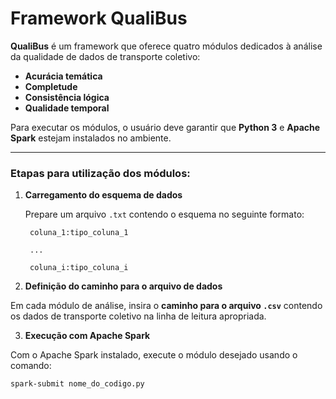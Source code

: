 # Framework **QualiBus**

**QualiBus** é um framework que oferece quatro módulos dedicados à análise da qualidade de dados de transporte coletivo:

- **Acurácia temática**  
- **Completude**  
- **Consistência lógica**  
- **Qualidade temporal**

Para executar os módulos, o usuário deve garantir que **Python 3** e **Apache Spark** estejam instalados no ambiente.

---

### Etapas para utilização dos módulos:

1. **Carregamento do esquema de dados**

   Prepare um arquivo `.txt` contendo o esquema no seguinte formato:

        coluna_1:tipo_coluna_1

        ...

        coluna_i:tipo_coluna_i


2. **Definição do caminho para o arquivo de dados**

Em cada módulo de análise, insira o **caminho para o arquivo `.csv`** contendo os dados de transporte coletivo na linha de leitura apropriada.

3. **Execução com Apache Spark**

Com o Apache Spark instalado, execute o módulo desejado usando o comando:

```bash
spark-submit nome_do_codigo.py
